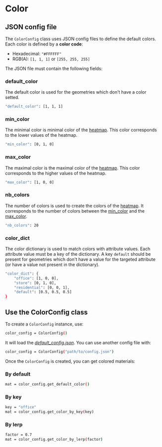 # Color

## JSON config file

The `ColorConfig` class uses JSON config files to define the default colors. Each color is defined by a __color code__:

- Hexadecimal: `"#FFFFFF"`
- RGB(A): `[1, 1, 1]` or `[255, 255, 255]`

The JSON file must contain the following fields:

### default_color

The default color is used for the geometries which don't have a color setted.

```bash
"default_color": [1, 1, 1]
```

### min_color

The minimal color is minimal color of the [heatmap](https://en.wikipedia.org/wiki/Heat_map). This color corresponds to the lower values of the heatmap.

```bash
"min_color": [0, 1, 0]
```

### max_color

The maximal color is the maximal color of the [heatmap](https://en.wikipedia.org/wiki/Heat_map). This color corresponds to the higher values of the heatmap.

```bash
"max_color": [1, 0, 0]
```

### nb_colors

The number of colors is used to create the colors of the [heatmap](https://en.wikipedia.org/wiki/Heat_map). It corresponds to the number of colors between the [min_color](#min_color) and the [max_color](#max_color).

```bash
"nb_colors": 20
```

### color_dict

The color dictionary is used to match colors with attribute values. Each attribute value must be a key of the dictionary. A key `default` should be present for geometries which don't have a value for the targeted attribute (or have a value not present in the dictionary).

```bash
"color_dict": {
    "office": [1, 0, 0],
    "store": [0, 1, 0],
    "residential": [0, 0, 1],
    "default": [0.5, 0.5, 0.5]
}
```

## Use the ColorConfig class

To create a `ColorConfig` instance, use:

```bash
color_config = ColorConfig()
```

It will load the [_default_config.json_](./default_config.json). You can use another config file with:

```bash
color_config = ColorConfig("path/to/config.json")
```

Once the `ColorConfig` is created, you can get colored materials:

### By default

```bash
mat = color_config.get_default_color()
```

### By key

```bash
key = "office"
mat = color_config.get_color_by_key(key)
```

### By lerp

```bash
factor = 0.7
mat = color_config.get_color_by_lerp(factor)
```
